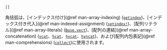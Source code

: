 ```julia
[]
```

角括弧は、[インデックス付け](@ref man-array-indexing) ([`getindex`](@ref))、[インデックス付き代入](@ref man-indexed-assignment) ([`setindex!`](@ref))、[配列リテラル](@ref man-array-literals) ([`Base.vect`](@ref))、[配列の連結](@ref man-array-concatenation) ([`vcat`](@ref)、[`hcat`](@ref)、[`hvcat`](@ref)、[`hvncat`](@ref))、および[配列内包表記](@ref man-comprehensions) ([`collect`](@ref))に使用されます。
